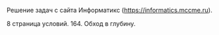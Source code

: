 Решение задач с сайта Информатикс (https://informatics.mccme.ru).

8 страница условий. 164. Обход в глубину.
